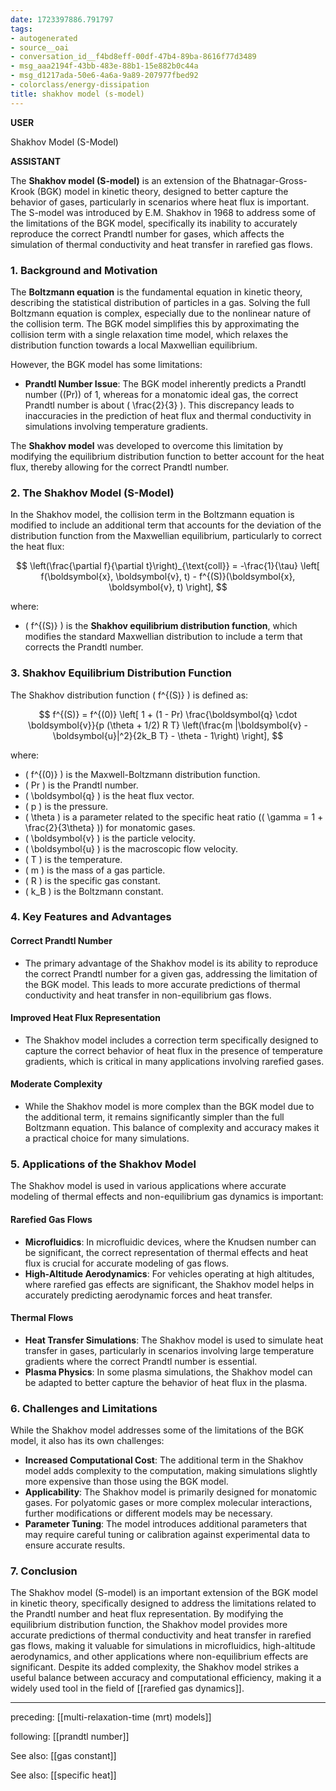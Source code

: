 ```yaml
---
date: 1723397886.791797
tags:
- autogenerated
- source__oai
- conversation_id__f4bd8eff-00df-47b4-89ba-8616f77d3489
- msg_aaa2194f-43bb-483e-88b1-15e882b0c44a
- msg_d1217ada-50e6-4a6a-9a89-207977fbed92
- colorclass/energy-dissipation
title: shakhov model (s-model)
---
```


**USER**

Shakhov Model (S-Model)


**ASSISTANT**

The **Shakhov model (S-model)** is an extension of the Bhatnagar-Gross-Krook (BGK) model in kinetic theory, designed to better capture the behavior of gases, particularly in scenarios where heat flux is important. The S-model was introduced by E.M. Shakhov in 1968 to address some of the limitations of the BGK model, specifically its inability to accurately reproduce the correct Prandtl number for gases, which affects the simulation of thermal conductivity and heat transfer in rarefied gas flows.

### 1. **Background and Motivation**

The **Boltzmann equation** is the fundamental equation in kinetic theory, describing the statistical distribution of particles in a gas. Solving the full Boltzmann equation is complex, especially due to the nonlinear nature of the collision term. The BGK model simplifies this by approximating the collision term with a single relaxation time model, which relaxes the distribution function towards a local Maxwellian equilibrium.

However, the BGK model has some limitations:

- **Prandtl Number Issue**: The BGK model inherently predicts a Prandtl number (\(Pr\)) of 1, whereas for a monatomic ideal gas, the correct Prandtl number is about \( \frac{2}{3} \). This discrepancy leads to inaccuracies in the prediction of heat flux and thermal conductivity in simulations involving temperature gradients.

The **Shakhov model** was developed to overcome this limitation by modifying the equilibrium distribution function to better account for the heat flux, thereby allowing for the correct Prandtl number.

### 2. **The Shakhov Model (S-Model)**

In the Shakhov model, the collision term in the Boltzmann equation is modified to include an additional term that accounts for the deviation of the distribution function from the Maxwellian equilibrium, particularly to correct the heat flux:

$$
\left(\frac{\partial f}{\partial t}\right)_{\text{coll}} = -\frac{1}{\tau} \left[ f(\boldsymbol{x}, \boldsymbol{v}, t) - f^{(S)}(\boldsymbol{x}, \boldsymbol{v}, t) \right],
$$

where:
- \( f^{(S)} \) is the **Shakhov equilibrium distribution function**, which modifies the standard Maxwellian distribution to include a term that corrects the Prandtl number.

### 3. **Shakhov Equilibrium Distribution Function**

The Shakhov distribution function \( f^{(S)} \) is defined as:

$$
f^{(S)} = f^{(0)} \left[ 1 + (1 - Pr) \frac{\boldsymbol{q} \cdot \boldsymbol{v}}{p (\theta + 1/2) R T} \left(\frac{m |\boldsymbol{v} - \boldsymbol{u}|^2}{2k_B T} - \theta - 1\right) \right],
$$

where:
- \( f^{(0)} \) is the Maxwell-Boltzmann distribution function.
- \( Pr \) is the Prandtl number.
- \( \boldsymbol{q} \) is the heat flux vector.
- \( p \) is the pressure.
- \( \theta \) is a parameter related to the specific heat ratio (\( \gamma = 1 + \frac{2}{3\theta} \)) for monatomic gases.
- \( \boldsymbol{v} \) is the particle velocity.
- \( \boldsymbol{u} \) is the macroscopic flow velocity.
- \( T \) is the temperature.
- \( m \) is the mass of a gas particle.
- \( R \) is the specific gas constant.
- \( k_B \) is the Boltzmann constant.

### 4. **Key Features and Advantages**

#### **Correct Prandtl Number**
- The primary advantage of the Shakhov model is its ability to reproduce the correct Prandtl number for a given gas, addressing the limitation of the BGK model. This leads to more accurate predictions of thermal conductivity and heat transfer in non-equilibrium gas flows.

#### **Improved Heat Flux Representation**
- The Shakhov model includes a correction term specifically designed to capture the correct behavior of heat flux in the presence of temperature gradients, which is critical in many applications involving rarefied gases.

#### **Moderate Complexity**
- While the Shakhov model is more complex than the BGK model due to the additional term, it remains significantly simpler than the full Boltzmann equation. This balance of complexity and accuracy makes it a practical choice for many simulations.

### 5. **Applications of the Shakhov Model**

The Shakhov model is used in various applications where accurate modeling of thermal effects and non-equilibrium gas dynamics is important:

#### **Rarefied Gas Flows**
- **Microfluidics**: In microfluidic devices, where the Knudsen number can be significant, the correct representation of thermal effects and heat flux is crucial for accurate modeling of gas flows.
- **High-Altitude Aerodynamics**: For vehicles operating at high altitudes, where rarefied gas effects are significant, the Shakhov model helps in accurately predicting aerodynamic forces and heat transfer.

#### **Thermal Flows**
- **Heat Transfer Simulations**: The Shakhov model is used to simulate heat transfer in gases, particularly in scenarios involving large temperature gradients where the correct Prandtl number is essential.
- **Plasma Physics**: In some plasma simulations, the Shakhov model can be adapted to better capture the behavior of heat flux in the plasma.

### 6. **Challenges and Limitations**

While the Shakhov model addresses some of the limitations of the BGK model, it also has its own challenges:

- **Increased Computational Cost**: The additional term in the Shakhov model adds complexity to the computation, making simulations slightly more expensive than those using the BGK model.
- **Applicability**: The Shakhov model is primarily designed for monatomic gases. For polyatomic gases or more complex molecular interactions, further modifications or different models may be necessary.
- **Parameter Tuning**: The model introduces additional parameters that may require careful tuning or calibration against experimental data to ensure accurate results.

### 7. **Conclusion**

The Shakhov model (S-model) is an important extension of the BGK model in kinetic theory, specifically designed to address the limitations related to the Prandtl number and heat flux representation. By modifying the equilibrium distribution function, the Shakhov model provides more accurate predictions of thermal conductivity and heat transfer in rarefied gas flows, making it valuable for simulations in microfluidics, high-altitude aerodynamics, and other applications where non-equilibrium effects are significant. Despite its added complexity, the Shakhov model strikes a useful balance between accuracy and computational efficiency, making it a widely used tool in the field of [[rarefied gas dynamics]].


---

preceding: [[multi-relaxation-time (mrt) models]]  


following: [[prandtl number]]

See also: [[gas constant]]


See also: [[specific heat]]